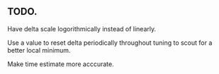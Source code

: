 ## TODO.

Have delta scale logorithmically instead of linearly.

Use a value to reset delta periodically throughout tuning to scout for a better local minimum.

Make time estimate more acccurate.
